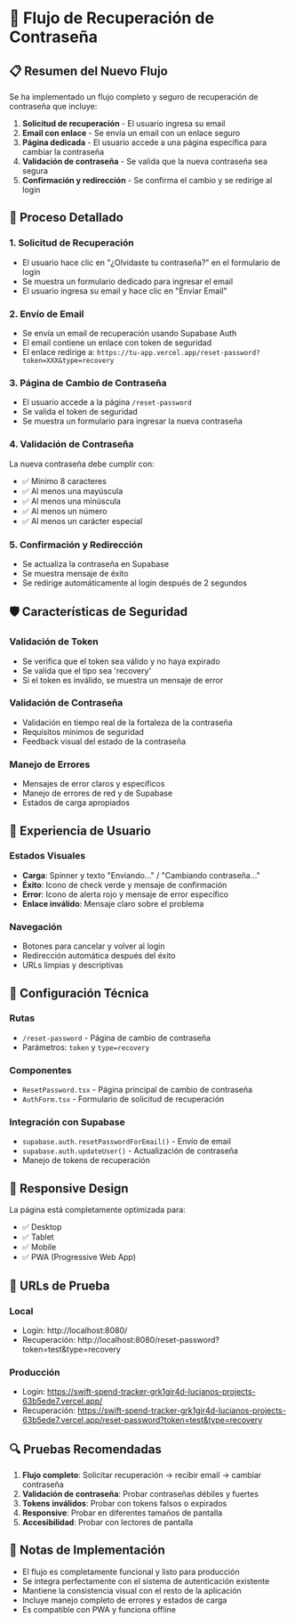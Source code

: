 # 🔐 Flujo de Recuperación de Contraseña

## 📋 Resumen del Nuevo Flujo

Se ha implementado un flujo completo y seguro de recuperación de contraseña que incluye:

1. **Solicitud de recuperación** - El usuario ingresa su email
2. **Email con enlace** - Se envía un email con un enlace seguro
3. **Página dedicada** - El usuario accede a una página específica para cambiar la contraseña
4. **Validación de contraseña** - Se valida que la nueva contraseña sea segura
5. **Confirmación y redirección** - Se confirma el cambio y se redirige al login

## 🔄 Proceso Detallado

### 1. Solicitud de Recuperación
- El usuario hace clic en "¿Olvidaste tu contraseña?" en el formulario de login
- Se muestra un formulario dedicado para ingresar el email
- El usuario ingresa su email y hace clic en "Enviar Email"

### 2. Envío de Email
- Se envía un email de recuperación usando Supabase Auth
- El email contiene un enlace con token de seguridad
- El enlace redirige a: `https://tu-app.vercel.app/reset-password?token=XXX&type=recovery`

### 3. Página de Cambio de Contraseña
- El usuario accede a la página `/reset-password`
- Se valida el token de seguridad
- Se muestra un formulario para ingresar la nueva contraseña

### 4. Validación de Contraseña
La nueva contraseña debe cumplir con:
- ✅ Mínimo 8 caracteres
- ✅ Al menos una mayúscula
- ✅ Al menos una minúscula
- ✅ Al menos un número
- ✅ Al menos un carácter especial

### 5. Confirmación y Redirección
- Se actualiza la contraseña en Supabase
- Se muestra mensaje de éxito
- Se redirige automáticamente al login después de 2 segundos

## 🛡️ Características de Seguridad

### Validación de Token
- Se verifica que el token sea válido y no haya expirado
- Se valida que el tipo sea 'recovery'
- Si el token es inválido, se muestra un mensaje de error

### Validación de Contraseña
- Validación en tiempo real de la fortaleza de la contraseña
- Requisitos mínimos de seguridad
- Feedback visual del estado de la contraseña

### Manejo de Errores
- Mensajes de error claros y específicos
- Manejo de errores de red y de Supabase
- Estados de carga apropiados

## 🎨 Experiencia de Usuario

### Estados Visuales
- **Carga**: Spinner y texto "Enviando..." / "Cambiando contraseña..."
- **Éxito**: Icono de check verde y mensaje de confirmación
- **Error**: Icono de alerta rojo y mensaje de error específico
- **Enlace inválido**: Mensaje claro sobre el problema

### Navegación
- Botones para cancelar y volver al login
- Redirección automática después del éxito
- URLs limpias y descriptivas

## 🔧 Configuración Técnica

### Rutas
- `/reset-password` - Página de cambio de contraseña
- Parámetros: `token` y `type=recovery`

### Componentes
- `ResetPassword.tsx` - Página principal de cambio de contraseña
- `AuthForm.tsx` - Formulario de solicitud de recuperación

### Integración con Supabase
- `supabase.auth.resetPasswordForEmail()` - Envío de email
- `supabase.auth.updateUser()` - Actualización de contraseña
- Manejo de tokens de recuperación

## 📱 Responsive Design

La página está completamente optimizada para:
- ✅ Desktop
- ✅ Tablet
- ✅ Mobile
- ✅ PWA (Progressive Web App)

## 🚀 URLs de Prueba

### Local
- Login: http://localhost:8080/
- Recuperación: http://localhost:8080/reset-password?token=test&type=recovery

### Producción
- Login: https://swift-spend-tracker-grk1gir4d-lucianos-projects-63b5ede7.vercel.app/
- Recuperación: https://swift-spend-tracker-grk1gir4d-lucianos-projects-63b5ede7.vercel.app/reset-password?token=test&type=recovery

## 🔍 Pruebas Recomendadas

1. **Flujo completo**: Solicitar recuperación → recibir email → cambiar contraseña
2. **Validación de contraseña**: Probar contraseñas débiles y fuertes
3. **Tokens inválidos**: Probar con tokens falsos o expirados
4. **Responsive**: Probar en diferentes tamaños de pantalla
5. **Accesibilidad**: Probar con lectores de pantalla

## 📝 Notas de Implementación

- El flujo es completamente funcional y listo para producción
- Se integra perfectamente con el sistema de autenticación existente
- Mantiene la consistencia visual con el resto de la aplicación
- Incluye manejo completo de errores y estados de carga
- Es compatible con PWA y funciona offline 